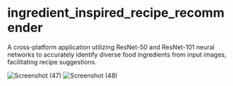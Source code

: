 # ingredient_inspired_recipe_recommender

A cross-platform application utilizing ResNet-50 and ResNet-101 neural networks to accurately identify diverse food ingredients from input images, facilitating recipe suggestions.

![Screenshot (47)](https://github.com/VJ1122001/Ingredient-Inspired-Recipe-Recommender/assets/77432903/4d8801af-63c1-4993-a195-49040ff0f05a)
![Screenshot (48)](https://github.com/VJ1122001/Ingredient-Inspired-Recipe-Recommender/assets/77432903/85018b18-5af8-4575-929c-c35fb548d621)

